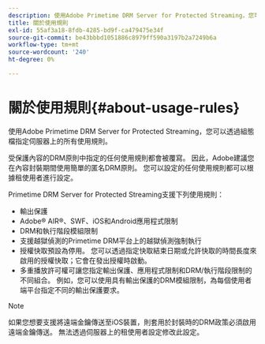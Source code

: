 ```yaml
---
description: 使用Adobe Primetime DRM Server for Protected Streaming，您可以透過組態檔指定伺服器上的所有使用規則。
title: 關於使用規則
exl-id: 55af3a18-8fdb-4285-bd9f-ca479475e34f
source-git-commit: be43bbbd1051886c8979ff590a3197b2a7249b6a
workflow-type: tm+mt
source-wordcount: '240'
ht-degree: 0%

---
```


# 關於使用規則{#about-usage-rules}

使用Adobe Primetime DRM Server for Protected Streaming，您可以透過組態檔指定伺服器上的所有使用規則。

受保護內容的DRM原則中指定的任何使用規則都會被覆寫。 因此，Adobe建議您在內容封裝期間使用簡單的匿名DRM原則。 您可以設定的任何使用規則都可以根據租使用者進行設定。

Primetime DRM Server for Protected Streaming支援下列使用規則：

* 輸出保護
* Adobe® AIR®、SWF、iOS和Android應用程式限制
* DRM和執行階段模組限制
* 支援越獄偵測的Primetime DRM平台上的越獄偵測強制執行
* 授權快取預設為停用。 您可以透過指定快取結束日期或允許快取的時間長度來啟用的授權快取；它會在發出授權時啟動。
* 多重播放許可權可讓您指定輸出保護、應用程式限制和DRM/執行階段限制的不同組合。 例如，您可以使用具有輸出保護的DRM模組限制，為每個使用者端平台指定不同的輸出保護要求。

>[!NOTE]
>
>如果您想要支援將遠端金鑰傳送至iOS裝置，則套用於封裝時的DRM政策必須啟用遠端金鑰傳送。 無法透過伺服器上的租使用者設定修改此設定。
